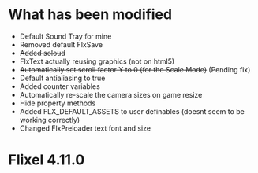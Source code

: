 # What has been modified
- Default Sound Tray for mine
- Removed default FlxSave
- ~~Added soloud~~
- FlxText actually reusing graphics (not on html5)
- ~~Automatically set scroll factor Y to 0 (for the Scale Mode)~~ (Pending fix)
- Default antialiasing to true
- Added counter variables
- Automatically re-scale the camera sizes on game resize
- Hide property methods
- Added FLX_DEFAULT_ASSETS to user definables (doesnt seem to be working correctly)
- Changed FlxPreloader text font and size

# Flixel 4.11.0